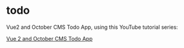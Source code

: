# todo
Vue2 and October CMS Todo App, using this YouTube tutorial series:

<a href="https://www.youtube.com/watch?list=PLUBR53Dw-Ef91TiJvpgbK8QRUfbzKYS3y&v=VrrPOywpnMY">Vue 2 and October CMS Todo App</a>
